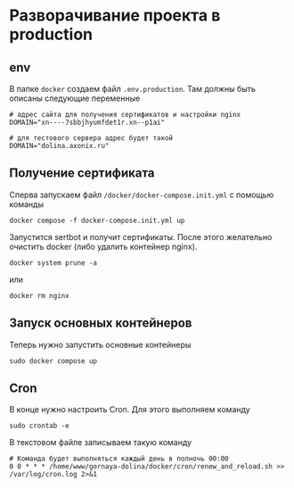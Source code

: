 # Разворачивание проекта в production

## env
В папке `docker` создаем файл `.env.production`. Там должны быть описаны следующие переменные

```
# адрес сайта для получения сертификатов и настройки nginx
DOMAIN="xn----7sbbjhyumfdet1r.xn--p1ai"
```
```
# для тестового сервера адрес будет такой
DOMAIN="dolina.axonix.ru"
```
## Получение сертификата
Сперва запускаем файл `/docker/docker-compose.init.yml` с помощью команды
```
docker compose -f docker-compose.init.yml up
```
Запустится sertbot и получит сертификаты. После этого желательно очистить docker (либо удалить контейнер nginx).
```
docker system prune -a
```
или
```
docker rm nginx
```
## Запуск основных контейнеров
Теперь нужно запустить основные контейнеры
```
sudo docker compose up
```
## Cron
В конце нужно настроить Cron. Для этого выполняем команду
```
sudo crontab -e
```
В текстовом файле записываем такую команду
```
# Команда будет выполняться каждый день в полночь 00:00
0 0 * * * /home/www/gornaya-dolina/docker/cron/renew_and_reload.sh >> /var/log/cron.log 2>&1
```